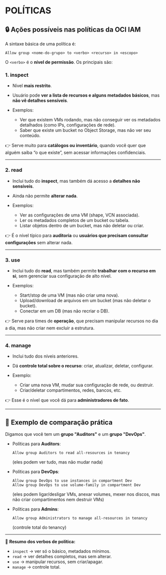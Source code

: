 # POLÍTICAS

## 🔒 Ações possíveis nas políticas da OCI IAM

A sintaxe básica de uma política é:

```
Allow group <nome-do-grupo> to <verbo> <recurso> in <escopo>
```

O `<verbo>` é o **nível de permissão**. Os principais são:

### 1. **inspect**

* Nível **mais restrito**.
* Usuário pode **ver a lista de recursos e alguns metadados básicos**, mas **não vê detalhes sensíveis**.
* Exemplos:

  * Ver que existem VMs rodando, mas não conseguir ver os metadados detalhados (como IPs, configurações de rede).
  * Saber que existe um bucket no Object Storage, mas não ver seu conteúdo.

👉 Serve muito para **catálogos ou inventário**, quando você quer que alguém saiba “o que existe”, sem acessar informações confidenciais.

---

### 2. **read**

* Inclui tudo do **inspect**, mas também dá acesso a **detalhes não sensíveis**.
* Ainda não permite **alterar nada**.
* Exemplos:

  * Ver as configurações de uma VM (shape, VCN associada).
  * Ler os metadados completos de um bucket ou tabela.
  * Listar objetos dentro de um bucket, mas não deletar ou criar.

👉 É o nível típico para **auditoria** ou **usuários que precisam consultar configurações** sem alterar nada.

---

### 3. **use**

* Inclui tudo do **read**, mas também permite **trabalhar com o recurso em si**, sem gerenciar sua configuração de alto nível.
* Exemplos:

  * Start/stop de uma VM (mas não criar uma nova).
  * Upload/download de arquivos em um bucket (mas não deletar o bucket).
  * Conectar em um DB (mas não recriar o DB).

👉 Serve para times de **operação**, que precisam manipular recursos no dia a dia, mas não criar nem excluir a estrutura.

---

### 4. **manage**

* Inclui tudo dos níveis anteriores.
* Dá **controle total sobre o recurso**: criar, atualizar, deletar, configurar.
* Exemplo:

  * Criar uma nova VM, mudar sua configuração de rede, ou destruir.
  * Criar/deletar compartimentos, redes, bancos, etc.

👉 Esse é o nível que você dá para **administradores de fato**.

---

## 📝 Exemplo de comparação prática

Digamos que você tem um **grupo "Auditors"** e um **grupo "DevOps"**.

* Políticas para **Auditors**:

  ```
  Allow group Auditors to read all-resources in tenancy
  ```

  (eles podem ver tudo, mas não mudar nada)

* Políticas para **DevOps**:

  ```
  Allow group DevOps to use instances in compartment Dev
  Allow group DevOps to use volume-family in compartment Dev
  ```

  (eles podem ligar/desligar VMs, anexar volumes, mexer nos discos, mas não criar compartimentos nem destruir VMs)

* Políticas para **Admins**:

  ```
  Allow group Administrators to manage all-resources in tenancy
  ```

  (controle total do tenancy)

---

📌 **Resumo dos verbos de política:**

* `inspect` → ver só o básico, metadados mínimos.
* `read` → ver detalhes completos, mas sem alterar.
* `use` → manipular recursos, sem criar/apagar.
* `manage` → controle total.


